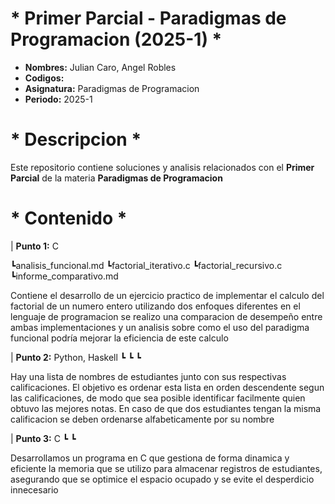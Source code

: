 #    * Primer Parcial - Paradigmas de Programacion (2025-1) *

- **Nombres:** Julian Caro, Angel Robles
- **Codigos:** 
- **Asignatura:** Paradigmas de Programacion
- **Periodo:** 2025-1

# * Descripcion *  
Este repositorio contiene soluciones y analisis relacionados con el **Primer Parcial** de la materia **Paradigmas de Programacion**

# * Contenido *
| **Punto 1:**
C

┗analisis_funcional.md
┗factorial_iterativo.c
┗factorial_recursivo.c
┗informe_comparativo.md

Contiene el desarrollo de un ejercicio practico de implementar el calculo del factorial de un numero entero utilizando dos enfoques diferentes en el lenguaje de programacion se realizo una comparacion de desempeño entre ambas implementaciones y un analisis sobre como el uso del paradigma funcional podría mejorar la eficiencia de este calculo


| **Punto 2:**
Python, Haskell
┗
┗
┗

Hay una lista de nombres de estudiantes junto con sus respectivas calificaciones. El objetivo es ordenar esta lista en orden descendente segun las calificaciones, de modo que sea posible identificar facilmente quien obtuvo las mejores notas. En caso de que dos estudiantes tengan la misma calificacion se deben ordenarse alfabeticamente por su nombre

| **Punto 3:**
C
┗
┗

Desarrollamos un programa en C que gestiona de forma dinamica y eficiente la memoria que se utilizo para almacenar registros de estudiantes, asegurando que se optimice el espacio ocupado y se evite el desperdicio innecesario

